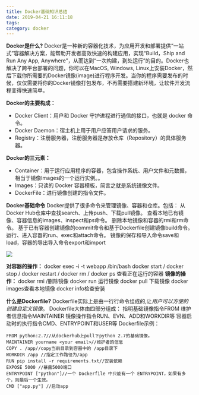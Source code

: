 ```yaml
---
title: Docker基础知识总结
date: 2019-04-21 16:11:18
tags: 
category: docker
---
```



**Docker是什么?**
Docker是一种新的容器化技术，为应用开发和部署提供“一站式”容器解决方案，能帮助开发者高效快速的构建应用，实现“Build，Ship and Run Any App, Anywhere”，从而达到“一次构建，到处运行”的目的。Docker也解决了跨平台部署的问题，你可以在MacOS, Windows, Linux上安装Docker，然后下载你所需要的Docker镜像(image)进行程序开发。当你的程序需要发布的时候，仅仅需要将你的Docker镜像打包发布，不再需要搭建新环境，让软件开发流程变得快速简单。

**Docker的主要构成：**
* Docker Client：用户和 Docker 守护进程进行通信的接口，也就是 docker 命令。
* Docker Daemon：宿主机上用于用户应答用户请求的服务。
* Registry：注册服务器，注册服务器是存放仓库（Repository）的具体服务器。

**Docker的三元素：**
* Container：用于运行应用程序的容器，包含操作系统、用户文件和元数据，相当于镜像Images的一个运行实例。。
* Images：只读的 Docker 容器模板，简言之就是系统镜像文件。
* DockerFile：进行镜像创建的指令文件。


**Docker基础命令**
Docker提供了很多命令来管理镜像、容器和仓库。包括：
从Docker Hub仓库中查找search、上传push、下载pull镜像。
查看本地已有镜像、容器信息的images、inspect和ps命令。
删除本地镜像和容器的rmi和rm命令。
基于已有容器创建镜像的commit命令和基于Dockerfile创建镜像build命令。
运行、进入容器的run、exec和attach命令。
镜像的保存和导入命令save和load，容器的导出导入命令export和import


![](http://119.29.18.20/img/docker.png)

**对容器的操作：**
docker exec -i -t webapp /bin/bash
docker start <ID>/<name>
docker stop <ID>/<name>
docker restart <ID>/<name>
docker rm <ID>/<name>
docker ps 查看正在运行的容器
**镜像的操作：**
docker rmi <ID>/<name>删除镜像
docker run <imagename>运行镜像
docker pull <imagename>下载镜像 
docker images查看本地镜像 
docker info检查安装 

**什么是Dockerfile?**
Dockerfile实际上是由一行行命令组成的,让*用户可以方便的创建自定义镜像*。
Dockerfile大体由四部分组成：
指明基础镜像指令FROM
维护者信息指令MAINTAINER
镜像操作指令RUN、EVN、ADD和WORKDIR等
容器启动时的执行指令CMD、ENTRYPOINT和USER等
Dockerfile示例：
```
FROM python:2.7//从dockerhub上pull下python 2.7的基础镜像。
MAINTAINER yourname <your email>//维护者的信息
COPY . /app//copy当前目录到容器中的 /app目录下
WORKDIR /app //指定工作路径为/app
RUN pip install -r requirements.txt//安装依赖
EXPOSE 5000 //暴露5000端口
ENTRYPOINT ["python"]//一个 Dockerfile 中只能有一个 ENTRYPOINT，如果有多个，则最后一个生效。
CMD ["app.py"] //启动app
```